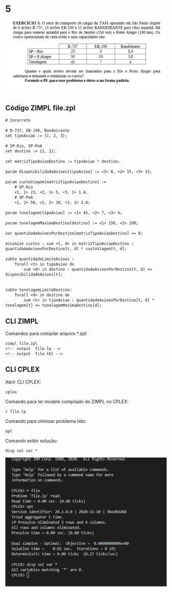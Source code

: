 # 5

![image](resources/ex.png)

## Código ZIMPL  file.zpl

    # Incorreto
    
    # B-737, EB-190, Bandeirante
    set tipoAviao := {1, 2, 3};

    # SP-Rio, SP-PoA
    set destino := {1, 2};

    set matrizTipoAviaoDestino := tipoAviao * destino;

    param disponibilidadeAvioes[tipoAviao] := <1> 8, <2> 15, <3> 13;

    param custoViagem[matrizTipoAviaoDestino] := 
        # SP-Rio
        <1, 1> 23, <2, 1> 5, <3, 1> 1.4, 
        # SP-PoA
        <1, 2> 58, <2, 2> 10, <3, 2> 3.8;

    param tonelagem[tipoAviao] := <1> 45, <2> 7, <3> 4;

    param tonelagemMaximaDestino[destino] := <1> 150, <2> 100;

    var quantidadeAvioesPorDestino[matrizTipoAviaoDestino] >= 0;

    minimize custos : sum <t, d> in matrizTipoAviaoDestino : quantidadeAvioesPorDestino[t, d] * custoViagem[t, d];

    subto quantidadeLimiteAvioes :
        forall <t> in tipoAviao do
            sum <d> in destino : quantidadeAvioesPorDestino[t, d] <= disponibilidadeAvioes[t];

        
    subto tonelagemLimiteDestino: 
        forall <d> in destino do
            sum <t> in tipoAviao : quantidadeAvioesPorDestino[t, d] * tonelagem[t] <= tonelagemMaximaDestino[d];  

## CLI ZIMPL

Comandos para compilar arquivo *.zpl:

    zimpl file.zpl
    <!-- output  file.lp -->
    <!-- output  file.tbl -->

## CLI CPLEX

Abrir CLI CPLEX:

    cplex

Comando para ler modelo compilado do ZIMPL no CPLEX:

    r file.lp

Comando para otimizar problema lido:

    opt

Comando exibir solução:

    disp sol var *

![image](resources/sol.png)

